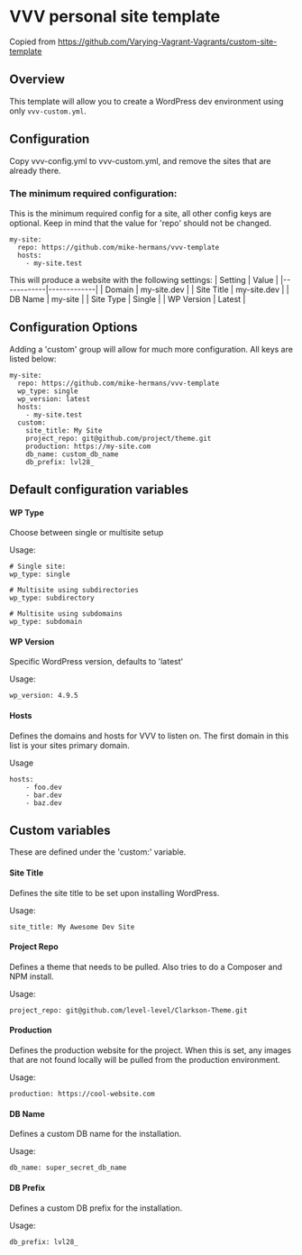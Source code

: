 # VVV personal site template
Copied from https://github.com/Varying-Vagrant-Vagrants/custom-site-template

## Overview
This template will allow you to create a WordPress dev environment using only `vvv-custom.yml`.

## Configuration

Copy vvv-config.yml to vvv-custom.yml, and remove the sites that are already there.

### The minimum required configuration:
This is the minimum required config for a site, all other config keys are optional. Keep in mind that
the value for 'repo' should not be changed.
```
my-site:
  repo: https://github.com/mike-hermans/vvv-template
  hosts:
    - my-site.test
```
This will produce a website with the following settings:
| Setting    | Value       |
|------------|-------------|
| Domain     | my-site.dev |
| Site Title | my-site.dev |
| DB Name    | my-site     |
| Site Type  | Single      |
| WP Version | Latest      |

## Configuration Options
Adding a 'custom' group will allow for much more configuration. All keys are listed below:
```
my-site:
  repo: https://github.com/mike-hermans/vvv-template
  wp_type: single
  wp_version: latest
  hosts:
    - my-site.test
  custom:
    site_title: My Site
    project_repo: git@github.com/project/theme.git
    production: https://my-site.com
    db_name: custom_db_name
    db_prefix: lvl28_
```

## Default configuration variables
#### WP Type
Choose between single or multisite setup

Usage:
````
# Single site:
wp_type: single

# Multisite using subdirectories
wp_type: subdirectory

# Multisite using subdomains
wp_type: subdomain
````

#### WP Version
Specific WordPress version, defaults to 'latest'

Usage:
````
wp_version: 4.9.5
````

#### Hosts
Defines the domains and hosts for VVV to listen on.
The first domain in this list is your sites primary domain.

Usage
```
hosts:
    - foo.dev
    - bar.dev
    - baz.dev
```

## Custom variables
These are defined under the 'custom:' variable.

#### Site Title
Defines the site title to be set upon installing WordPress.

Usage:
```
site_title: My Awesome Dev Site
```

#### Project Repo
Defines a theme that needs to be pulled. Also tries to do a Composer and NPM install.

Usage:
```
project_repo: git@github.com/level-level/Clarkson-Theme.git
```

#### Production
Defines the production website for the project. When this is set, any images that are not found locally will be pulled from the production environment.

Usage:
```
production: https://cool-website.com
```

#### DB Name
Defines a custom DB name for the installation.

Usage:
```
db_name: super_secret_db_name
```

#### DB Prefix
Defines a custom DB prefix for the installation.

Usage:
```
db_prefix: lvl28_
```
